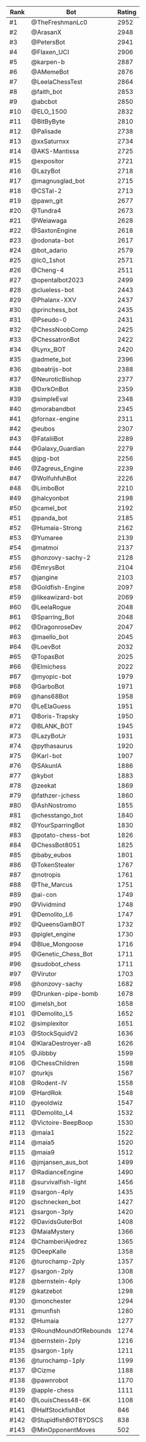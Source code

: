 Rank|Bot|Rating
---|---|---
#1|@TheFreshmanLc0|2952
#2|@ArasanX|2948
#3|@PetersBot|2941
#4|@Flaxen_UCI|2906
#5|@karpen-b|2887
#6|@AMemeBot|2876
#7|@LeelaChessTest|2864
#8|@faith_bot|2853
#9|@abcbot|2850
#10|@ELO_1500|2832
#11|@BitByByte|2810
#12|@Palisade|2738
#13|@xxSaturnxx|2734
#14|@AKS-Mantissa|2725
#15|@expositor|2721
#16|@LazyBot|2718
#17|@magnusglad_bot|2715
#18|@CSTal-2|2713
#19|@pawn_git|2677
#20|@Tundra4|2673
#21|@Weiawaga|2628
#22|@SaxtonEngine|2618
#23|@odonata-bot|2617
#24|@bot_adario|2579
#25|@lc0_1shot|2571
#26|@Cheng-4|2511
#27|@opentalbot2023|2499
#28|@clueless-bot|2443
#29|@Phalanx-XXV|2437
#30|@princhess_bot|2435
#31|@Pseudo-0|2431
#32|@ChessNoobComp|2425
#33|@ChessatronBot|2422
#34|@Lynx_BOT|2420
#35|@admete_bot|2396
#36|@beatrijs-bot|2388
#37|@NeuroticBishop|2377
#38|@DxrkOnBot|2359
#39|@simpleEval|2348
#40|@morabandbot|2345
#41|@fornax-engine|2311
#42|@eubos|2307
#43|@FataliiBot|2289
#44|@Galaxy_Guardian|2279
#45|@jpg-bot|2256
#46|@Zagreus_Engine|2239
#47|@WolfuhfuhBot|2226
#48|@LimboBot|2210
#49|@halcyonbot|2198
#50|@camel_bot|2192
#51|@panda_bot|2185
#52|@Humaia-Strong|2162
#53|@Yumaree|2139
#54|@matmoi|2137
#55|@honzovy-sachy-2|2128
#56|@EmrysBot|2104
#57|@jangine|2103
#58|@Goldfish-Engine|2097
#59|@likeawizard-bot|2069
#60|@LeelaRogue|2048
#61|@Sparring_Bot|2048
#62|@DragonroseDev|2047
#63|@maello_bot|2045
#64|@LoevBot|2032
#65|@TopasBot|2025
#66|@Elmichess|2022
#67|@myopic-bot|1979
#68|@GarboBot|1971
#69|@hans68Bot|1958
#70|@LeElaGuess|1951
#71|@Boris-Trapsky|1950
#72|@BLANK_BOT|1945
#73|@LazyBotJr|1931
#74|@pythasaurus|1920
#75|@Karl-bot|1907
#76|@SAkunIA|1886
#77|@kybot|1883
#78|@zeekat|1869
#79|@fathzer-jchess|1860
#80|@AshNostromo|1855
#81|@chesstango_bot|1840
#82|@YourSparringBot|1830
#83|@potato-chess-bot|1826
#84|@ChessBot8051|1825
#85|@baby_eubos|1801
#86|@TokenStealer|1767
#87|@notropis|1761
#88|@The_Marcus|1751
#89|@ai-con|1749
#90|@Vividmind|1748
#91|@Demolito_L6|1747
#92|@QueensGamBOT|1732
#93|@piglet_engine|1730
#94|@Blue_Mongoose|1716
#95|@Genetic_Chess_Bot|1711
#96|@sudobot_chess|1711
#97|@Virutor|1703
#98|@honzovy-sachy|1682
#99|@Drunken-pipe-bomb|1678
#100|@melsh_bot|1658
#101|@Demolito_L5|1652
#102|@simplexitor|1651
#103|@StockSquidV2|1636
#104|@KlaraDestroyer-aB|1626
#105|@Jibbby|1599
#106|@ChessChildren|1598
#107|@turkjs|1567
#108|@Rodent-IV|1558
#109|@HardRok|1548
#110|@yeoldwiz|1547
#111|@Demolito_L4|1532
#112|@Victoire-BeepBoop|1530
#113|@maia1|1522
#114|@maia5|1520
#115|@maia9|1512
#116|@jmjansen_aus_bot|1499
#117|@RadianceEngine|1490
#118|@survivalfish-light|1456
#119|@sargon-4ply|1435
#120|@schnecken_bot|1427
#121|@sargon-3ply|1420
#122|@DavidsGuterBot|1408
#123|@MaiaMystery|1366
#124|@ChamberiAjedrez|1365
#125|@DeepKalle|1358
#126|@turochamp-2ply|1357
#127|@sargon-2ply|1308
#128|@bernstein-4ply|1306
#129|@katzebot|1298
#130|@monchester|1294
#131|@munfish|1280
#132|@Humaia|1277
#133|@RoundMoundOfRebounds|1274
#134|@bernstein-2ply|1216
#135|@sargon-1ply|1211
#136|@turochamp-1ply|1199
#137|@Cizme|1188
#138|@pawnrobot|1170
#139|@apple-chess|1111
#140|@LouisChess48-6K|1108
#141|@HalfStockfishBot|846
#142|@StupidfishBOTBYDSCS|838
#143|@MinOpponentMoves|502

